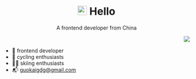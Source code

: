 <!-- ![women dot code be]() -->

<!-- 标题 + 个人描述, emoji 取自: http://emojihomepage.com -->
<p align="center">
  <h1 height="200px" align="center">
    <img src="https://cdn.jsdelivr.net/gh/MaleWeb/picture/images/techblog/hi.gif" width="25"> Hello
  </h1>
   <p align="center">A frontend developer from China </p>
</p>

<img align="right" src="https://github-readme-stats.vercel.app/api?username=guokaigdg&show_icons=true&icon_color=CE1D2D&text_color=718096&bg_color=00000000&hide_title=true&hide_border=true" />

<br />

- 🧙 frontend developer
- 🚴 cycling enthusiasts
- 🏂🏻 skiing enthusiasts
- 📬 guokaigdg@gmail.com


<!-- 
  技术栈标签, 小标签来自: https://shields.io/
  1. shields 链接格式: https://img.shields.io/badge/-{标签文本}-{标签背景色}?style={标签类型}&logo={标签前面 Logo}&logoColor={Logo 颜色}
  2. shields 可选 Logo 列表参考: https://github.com/simple-icons/simple-icons/blob/develop/slugs.md

```
                      __                     __
   ____ ___  ______  / /______ _(_)___ _____/ /___ _
  / __ `/ / / / __ \/ //_/ __ `/ / __ `/ __  / __ `/
 / /_/ / /_/ / /_/ / ,< / /_/ / / /_/ / /_/ / /_/ / 
 \__, /\__,_/\____/_/|_|\__,_/_/\__, /\__,_/\__, /  
/____/                         /____/      /____/   
  
```
-->
<!-- 
<div align="center">
  <img src="https://img.shields.io/badge/-JavaScript-f6da1c?style=flat&logo=javascript&logoColor=white">
  <img src="https://img.shields.io/badge/-TypeScript-2b6dbf?style=flat&logo=typescript&logoColor=white">
  <img src="https://img.shields.io/badge/-React-00b4ce?style=flat&logo=react&logoColor=white">
  <img src="https://img.shields.io/badge/-Node.js-3C873A?style=flat&logo=Node.js&logoColor=white">
  <img src="https://img.shields.io/badge/-Koa-33333D?style=flat&logo=koa&logoColor=white">
  <img src="https://img.shields.io/badge/-Less-bf608e?style=flat&logo=less&logoColor=white">
  <img src="https://img.shields.io/badge/-Sass-b37feb?style=flat&logo=sass&logoColor=white">
  <img src="https://img.shields.io/badge/-Graphql-cf1322?style=flat&logo=graphql&logoColor=white">
</div>
<div align="center">
  <img src="https://img.shields.io/badge/-Git-ee462c?style=flat&logo=git&logoColor=white">
  <img src="https://img.shields.io/badge/-Docker-218bea?style=flat&logo=docker&logoColor=white">
  <img src="https://img.shields.io/badge/-Github-black?style=flat&logo=github">
  <img src="https://img.shields.io/badge/-Webpack-%232C3A42?style=flat-square&logo=webpack">
  <img src="https://img.shields.io/badge/-ESLint-%234B32C3?style=flat-square&logo=eslint">
</div>
-->
<!-- 
## ⭐️ My GitHub Stats
-->

<!-- <img align="center" alt="guokaigdg's github stats" src="https://github-readme-stats.vercel.app/api?username=guokaigdg&show_icons=true&theme=tokyonight&count_private=true"> 
<img width="227" alt="hello!" align="left" src="https://media1.tenor.com/images/72c9b849aa10b222371ebb99a6b1896a/tenor.gif"/> 
-->

<!-- 
 [![guokaigdg's GitHub | Stats](https://stats.quine.sh/guokaigdg/github?theme=dark)](https://quine.sh?utm_source=widgets&utm_campaign=guokaigdg)

-->
<!-- 关于我 -->
<!-- 
## 🎉 About Me
<br />

    😂 你的
    🐴 沙雕网友
    🐱 撸猫小能手
    ✒️ 手写三级残废
    🎨 从未获奖的画手
    👙 被编程耽误的艺术家
    🍜 外卖品鉴师学习做饭ing
    📷 定焦靠手变焦靠走的摄影师
    📅 无聊的日子就這樣，一天天過去

## 🚌 My GitHub Contributions
<!--![](https://raw.githubusercontent.com/guokaigdg/githubSNK/output/github-contribution-grid-snake.svg)  

![](https://github-readme-stats.vercel.app/api?username=guokaigdg&theme=tokyonight&hide_border=false&include_all_commits=true&count_private=false)
![](https://github-readme-streak-stats.herokuapp.com/?user=guokaigdg&theme=tokyonight&hide_border=false)

## 💬 Contact Me:

- **📬 Email:** [guokaigdg@gmail.com](mailto:guokaigdg@gmail.com)
- **🚀 Blog:** [www.guokaigdg.com](https://guokaigdg.github.io/)
- **🐙 Github:** [guokaigdg](https://github.com/guokaigdg)  
- **🦤 Twitter:** [@ma_meng](https://twitter.com/972579026)
- **💰 掘金:** [我家猫叫佩奇](https://juejin.cn/user/3526889035006190)

<!--
**guokaigdg/guokaigdg** is a ✨ _special_ ✨ repository because its `README.md` (this file) appears on your GitHub profile.

Here are some ideas to get you started:

- 🔭 I’m currently working on ...
- 🌱 I’m currently learning ...
- 👯 I’m looking to collaborate on ...
- 🤔 I’m looking for help with ...
- 💬 Ask me about ...
- 📫 How to reach me: ...
- 😄 Pronouns: ...
- ⚡ Fun fact: ...
-->
